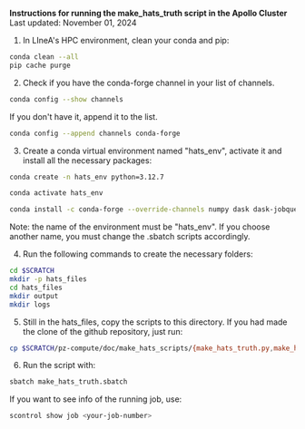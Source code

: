 **Instructions for running the make_hats_truth script in the Apollo Cluster**
Last updated: November 01, 2024

1. In LIneA's HPC environment, clean your conda and pip:
```bash
conda clean --all
pip cache purge
```

2. Check if you have the conda-forge channel in your list of channels.
```bash
conda config --show channels
```
If you don't have it, append it to the list.
```bash
conda config --append channels conda-forge
```

3. Create a conda virtual environment named "hats_env", activate it and install all the necessary packages:
```bash
conda create -n hats_env python=3.12.7
```
```bash
conda activate hats_env
```
```bash
conda install -c conda-forge --override-channels numpy dask dask-jobqueue distributed hats=0.4.2 hats-import=0.4.1 lsdb=0.4.1
```
Note: the name of the environment must be "hats_env". If you choose another name, you must change the .sbatch scripts accordingly.

4. Run the following commands to create the necessary folders:
```bash
cd $SCRATCH
mkdir -p hats_files
cd hats_files
mkdir output
mkdir logs
```

5. Still in the hats_files, copy the scripts to this directory. If you had made the clone of the github repository, just run:
```bash
cp $SCRATCH/pz-compute/doc/make_hats_scripts/{make_hats_truth.py,make_hats_truth.sbatch} .
```

6. Run the script with:
```bash
sbatch make_hats_truth.sbatch
```
If you want to see info of the running job, use:
```bash
scontrol show job <your-job-number>
```